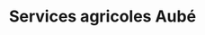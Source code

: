 ---
title: "Services agricoles Aubé"
url: /sainte-claire/services-agricoles-aube/
shop: agrarian
---